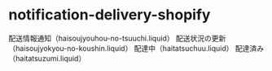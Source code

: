 # notification-delivery-shopify
配送情報通知（haisoujyouhou-no-tsuuchi.liquid）
配送状況の更新（haisoujyokyou-no-koushin.liquid）
配達中（haitatsuchuu.liquid）
配達済み（haitatsuzumi.liquid）